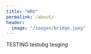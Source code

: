 ```yaml
---
title: "WRU"
permalink: /about/
header:
  image: "/images/bridge.jpeg"
---
```


TESTING
testubg
tesging
